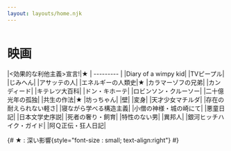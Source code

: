 ```yaml
---
layout: layouts/home.njk
---
```



<h1 style="margin-top:3rem;" class="center">映画</h1>

<div class="table-1">
<div class="table-2">
<div class="table-3">
<div class="table-4">
<!-- cut# -->


|<効果的な利他主義>宣言!|★
| --------- | 
|Diary of a wimpy kid|
|TVピープル|
|じみへん|
|アサッテの人|
|エネルギーの人類史|★
|カラマーゾフの兄弟|
|カンディード|
|キテレツ大百科|
|ドン・キホーテ|
|ロビンソン・クルーソー|
|二十億光年の孤独|
|共生の作法|★
|坊っちゃん|
|壁|
|変身|
|天才少女マチルダ|
|存在の耐えられない軽さ|
|寝ながら学べる構造主義|
|小僧の神様・城の崎にて|
|悪童日記|
|日本文学史序説|
|死者の奢り・飼育|
|特性のない男|
|異邦人|
|銀河ヒッチハイク・ガイド|
|阿Ｑ正伝・狂人日記|

<!-- endcut# -->
</div>
</div>
</div>
</div>

{# ★ : 深い影響{style="font-size : small; text-align:right"} #}